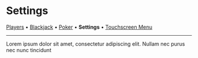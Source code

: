 # Settings

[Players](./PLAYERS.md) • [Blackjack](./Blackjack.md) • [Poker](./POKER.md) • **Settings** •
[Touchscreen Menu](./TOUCHSCREEN_MENU.md)

---

Lorem ipsum dolor sit amet, consectetur adipiscing elit. Nullam nec purus nec nunc tincidunt
